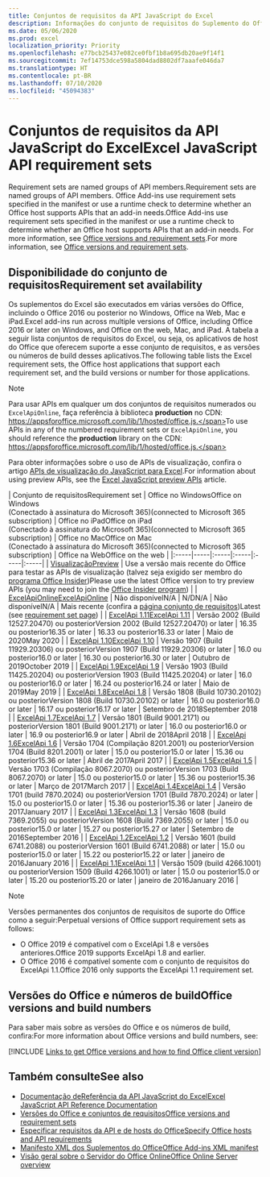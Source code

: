 ```yaml
---
title: Conjuntos de requisitos da API JavaScript do Excel
description: Informações do conjunto de requisitos do Suplemento do Office para builds do Excel.
ms.date: 05/06/2020
ms.prod: excel
localization_priority: Priority
ms.openlocfilehash: e77bcb25437e082ce0fbf1b8a695db20ae9f14f1
ms.sourcegitcommit: 7ef14753dce598a5804dad8802df7aaafe046da7
ms.translationtype: HT
ms.contentlocale: pt-BR
ms.lasthandoff: 07/10/2020
ms.locfileid: "45094383"
---
```

# <a name="excel-javascript-api-requirement-sets"></a><span data-ttu-id="88698-103">Conjuntos de requisitos da API JavaScript do Excel</span><span class="sxs-lookup"><span data-stu-id="88698-103">Excel JavaScript API requirement sets</span></span>

<span data-ttu-id="88698-104">Requirement sets are named groups of API members.</span><span class="sxs-lookup"><span data-stu-id="88698-104">Requirement sets are named groups of API members.</span></span> <span data-ttu-id="88698-105">Office Add-ins use requirement sets specified in the manifest or use a runtime check to determine whether an Office host supports APIs that an add-in needs.</span><span class="sxs-lookup"><span data-stu-id="88698-105">Office Add-ins use requirement sets specified in the manifest or use a runtime check to determine whether an Office host supports APIs that an add-in needs.</span></span> <span data-ttu-id="88698-106">For more information, see [Office versions and requirement sets](../../develop/office-versions-and-requirement-sets.md).</span><span class="sxs-lookup"><span data-stu-id="88698-106">For more information, see [Office versions and requirement sets](../../develop/office-versions-and-requirement-sets.md).</span></span>

## <a name="requirement-set-availability"></a><span data-ttu-id="88698-107">Disponibilidade do conjunto de requisitos</span><span class="sxs-lookup"><span data-stu-id="88698-107">Requirement set availability</span></span>

<span data-ttu-id="88698-108">Os suplementos do Excel são executados em várias versões do Office, incluindo o Office 2016 ou posterior no Windows, Office na Web, Mac e iPad.</span><span class="sxs-lookup"><span data-stu-id="88698-108">Excel add-ins run across multiple versions of Office, including Office 2016 or later on Windows, and Office on the web, Mac, and iPad.</span></span> <span data-ttu-id="88698-109">A tabela a seguir lista conjuntos de requisitos do Excel, ou seja, os aplicativos de host do Office que oferecem suporte a esse conjunto de requisitos, e as versões ou números de build desses aplicativos.</span><span class="sxs-lookup"><span data-stu-id="88698-109">The following table lists the Excel requirement sets, the Office host applications that support each requirement set, and the build versions or number for those applications.</span></span>

> [!NOTE]
> <span data-ttu-id="88698-110">Para usar APIs em qualquer um dos conjuntos de requisitos numerados ou `ExcelApiOnline`, faça referência à biblioteca **production** no CDN: https://appsforoffice.microsoft.com/lib/1/hosted/office.js.</span><span class="sxs-lookup"><span data-stu-id="88698-110">To use APIs in any of the numbered requirement sets or `ExcelApiOnline`, you should reference the **production** library on the CDN: https://appsforoffice.microsoft.com/lib/1/hosted/office.js.</span></span>
>
> <span data-ttu-id="88698-111">Para obter informações sobre o uso de APIs de visualização, confira o artigo [APIs de visualização do JavaScript para Excel](excel-preview-apis.md).</span><span class="sxs-lookup"><span data-stu-id="88698-111">For information about using preview APIs, see the [Excel JavaScript preview APIs](excel-preview-apis.md) article.</span></span>

|  <span data-ttu-id="88698-112">Conjunto de requisitos</span><span class="sxs-lookup"><span data-stu-id="88698-112">Requirement set</span></span>  |  <span data-ttu-id="88698-113">Office no Windows</span><span class="sxs-lookup"><span data-stu-id="88698-113">Office on Windows</span></span><br><span data-ttu-id="88698-114">(Conectado à assinatura do Microsoft 365)</span><span class="sxs-lookup"><span data-stu-id="88698-114">(connected to Microsoft 365 subscription)</span></span>  |  <span data-ttu-id="88698-115">Office no iPad</span><span class="sxs-lookup"><span data-stu-id="88698-115">Office on iPad</span></span><br><span data-ttu-id="88698-116">(Conectado à assinatura do Microsoft 365)</span><span class="sxs-lookup"><span data-stu-id="88698-116">(connected to Microsoft 365 subscription)</span></span>  |  <span data-ttu-id="88698-117">Office no Mac</span><span class="sxs-lookup"><span data-stu-id="88698-117">Office on Mac</span></span><br><span data-ttu-id="88698-118">(Conectado à assinatura do Microsoft 365)</span><span class="sxs-lookup"><span data-stu-id="88698-118">(connected to Microsoft 365 subscription)</span></span>  | <span data-ttu-id="88698-119">Office na Web</span><span class="sxs-lookup"><span data-stu-id="88698-119">Office on the web</span></span> |
|:-----|-----|:-----|:-----|:-----|:-----|
| [<span data-ttu-id="88698-120">Visualização</span><span class="sxs-lookup"><span data-stu-id="88698-120">Preview</span></span>](excel-preview-apis.md)  | <span data-ttu-id="88698-121">Use a versão mais recente do Office para testar as APIs de visualização (talvez seja exigido ser membro do [programa Office Insider](https://insider.office.com))</span><span class="sxs-lookup"><span data-stu-id="88698-121">Please use the latest Office version to try preview APIs (you may need to join the [Office Insider program](https://insider.office.com))</span></span> |
| [<span data-ttu-id="88698-122">ExcelApiOnline</span><span class="sxs-lookup"><span data-stu-id="88698-122">ExcelApiOnline</span></span>](excel-api-online-requirement-set.md) | <span data-ttu-id="88698-123">Não disponível</span><span class="sxs-lookup"><span data-stu-id="88698-123">N/A</span></span> | <span data-ttu-id="88698-124">N/D</span><span class="sxs-lookup"><span data-stu-id="88698-124">N/A</span></span> | <span data-ttu-id="88698-125">Não disponível</span><span class="sxs-lookup"><span data-stu-id="88698-125">N/A</span></span> | <span data-ttu-id="88698-126">Mais recente (confira a [página conjunto de requisitos](./excel-api-online-requirement-set.md))</span><span class="sxs-lookup"><span data-stu-id="88698-126">Latest (see [requirement set page](./excel-api-online-requirement-set.md))</span></span> |
| [<span data-ttu-id="88698-127">ExcelApi 1.11</span><span class="sxs-lookup"><span data-stu-id="88698-127">ExcelApi 1.11</span></span>](excel-api-1-11-requirement-set.md) | <span data-ttu-id="88698-128">Versão 2002 (Build 12527.20470) ou posterior</span><span class="sxs-lookup"><span data-stu-id="88698-128">Version 2002 (Build 12527.20470) or later</span></span> | <span data-ttu-id="88698-129">16.35 ou posterior</span><span class="sxs-lookup"><span data-stu-id="88698-129">16.35 or later</span></span> | <span data-ttu-id="88698-130">16.33 ou posterior</span><span class="sxs-lookup"><span data-stu-id="88698-130">16.33 or later</span></span> | <span data-ttu-id="88698-131">Maio de 2020</span><span class="sxs-lookup"><span data-stu-id="88698-131">May 2020</span></span> |
| [<span data-ttu-id="88698-132">ExcelApi 1.10</span><span class="sxs-lookup"><span data-stu-id="88698-132">ExcelApi 1.10</span></span>](excel-api-1-10-requirement-set.md) | <span data-ttu-id="88698-133">Versão 1907 (Build 11929.20306) ou posterior</span><span class="sxs-lookup"><span data-stu-id="88698-133">Version 1907 (Build 11929.20306) or later</span></span> | <span data-ttu-id="88698-134">16.0 ou posterior</span><span class="sxs-lookup"><span data-stu-id="88698-134">16.0 or later</span></span> | <span data-ttu-id="88698-135">16.30 ou posterior</span><span class="sxs-lookup"><span data-stu-id="88698-135">16.30 or later</span></span> | <span data-ttu-id="88698-136">Outubro de 2019</span><span class="sxs-lookup"><span data-stu-id="88698-136">October 2019</span></span> |
| [<span data-ttu-id="88698-137">ExcelApi 1.9</span><span class="sxs-lookup"><span data-stu-id="88698-137">ExcelApi 1.9</span></span>](excel-api-1-9-requirement-set.md)  | <span data-ttu-id="88698-138">Versão 1903 (Build 11425.20204) ou posterior</span><span class="sxs-lookup"><span data-stu-id="88698-138">Version 1903 (Build 11425.20204) or later</span></span> | <span data-ttu-id="88698-139">16.0 ou posterior</span><span class="sxs-lookup"><span data-stu-id="88698-139">16.0 or later</span></span> | <span data-ttu-id="88698-140">16.24 ou posterior</span><span class="sxs-lookup"><span data-stu-id="88698-140">16.24 or later</span></span> | <span data-ttu-id="88698-141">Maio de 2019</span><span class="sxs-lookup"><span data-stu-id="88698-141">May 2019</span></span> |
| [<span data-ttu-id="88698-142">ExcelApi 1.8</span><span class="sxs-lookup"><span data-stu-id="88698-142">ExcelApi 1.8</span></span>](excel-api-1-8-requirement-set.md)  | <span data-ttu-id="88698-143">Versão 1808 (Build 10730.20102) ou posterior</span><span class="sxs-lookup"><span data-stu-id="88698-143">Version 1808 (Build 10730.20102) or later</span></span> | <span data-ttu-id="88698-144">16.0 ou posterior</span><span class="sxs-lookup"><span data-stu-id="88698-144">16.0 or later</span></span> | <span data-ttu-id="88698-145">16.17 ou posterior</span><span class="sxs-lookup"><span data-stu-id="88698-145">16.17 or later</span></span> | <span data-ttu-id="88698-146">Setembro de 2018</span><span class="sxs-lookup"><span data-stu-id="88698-146">September 2018</span></span> |
| [<span data-ttu-id="88698-147">ExcelApi 1.7</span><span class="sxs-lookup"><span data-stu-id="88698-147">ExcelApi 1.7</span></span>](excel-api-1-7-requirement-set.md)  | <span data-ttu-id="88698-148">Versão 1801 (Build 9001.2171) ou posterior</span><span class="sxs-lookup"><span data-stu-id="88698-148">Version 1801 (Build 9001.2171) or later</span></span>   | <span data-ttu-id="88698-149">16.0 ou posterior</span><span class="sxs-lookup"><span data-stu-id="88698-149">16.0 or later</span></span>  | <span data-ttu-id="88698-150">16.9 ou posterior</span><span class="sxs-lookup"><span data-stu-id="88698-150">16.9 or later</span></span>  | <span data-ttu-id="88698-151">Abril de 2018</span><span class="sxs-lookup"><span data-stu-id="88698-151">April 2018</span></span> |
| [<span data-ttu-id="88698-152">ExcelApi 1.6</span><span class="sxs-lookup"><span data-stu-id="88698-152">ExcelApi 1.6</span></span>](excel-api-1-6-requirement-set.md)  | <span data-ttu-id="88698-153">Versão 1704 (Compilação 8201.2001) ou posterior</span><span class="sxs-lookup"><span data-stu-id="88698-153">Version 1704 (Build 8201.2001) or later</span></span>   | <span data-ttu-id="88698-154">15.0 ou posterior</span><span class="sxs-lookup"><span data-stu-id="88698-154">15.0 or later</span></span>  | <span data-ttu-id="88698-155">15.36 ou posterior</span><span class="sxs-lookup"><span data-stu-id="88698-155">15.36 or later</span></span> | <span data-ttu-id="88698-156">Abril de 2017</span><span class="sxs-lookup"><span data-stu-id="88698-156">April 2017</span></span> |
| [<span data-ttu-id="88698-157">ExcelApi 1.5</span><span class="sxs-lookup"><span data-stu-id="88698-157">ExcelApi 1.5</span></span>](excel-api-1-5-requirement-set.md)  | <span data-ttu-id="88698-158">Versão 1703 (Compilação 8067.2070) ou posterior</span><span class="sxs-lookup"><span data-stu-id="88698-158">Version 1703 (Build 8067.2070) or later</span></span>   | <span data-ttu-id="88698-159">15.0 ou posterior</span><span class="sxs-lookup"><span data-stu-id="88698-159">15.0 or later</span></span>  | <span data-ttu-id="88698-160">15.36 ou posterior</span><span class="sxs-lookup"><span data-stu-id="88698-160">15.36 or later</span></span> | <span data-ttu-id="88698-161">Março de 2017</span><span class="sxs-lookup"><span data-stu-id="88698-161">March 2017</span></span> |
| [<span data-ttu-id="88698-162">ExcelApi 1.4</span><span class="sxs-lookup"><span data-stu-id="88698-162">ExcelApi 1.4</span></span>](excel-api-1-4-requirement-set.md)  | <span data-ttu-id="88698-163">Versão 1701 (build 7870.2024) ou posterior</span><span class="sxs-lookup"><span data-stu-id="88698-163">Version 1701 (Build 7870.2024) or later</span></span>   | <span data-ttu-id="88698-164">15.0 ou posterior</span><span class="sxs-lookup"><span data-stu-id="88698-164">15.0 or later</span></span>  | <span data-ttu-id="88698-165">15.36 ou posterior</span><span class="sxs-lookup"><span data-stu-id="88698-165">15.36 or later</span></span> | <span data-ttu-id="88698-166">Janeiro de 2017</span><span class="sxs-lookup"><span data-stu-id="88698-166">January 2017</span></span> |
| [<span data-ttu-id="88698-167">ExcelApi 1.3</span><span class="sxs-lookup"><span data-stu-id="88698-167">ExcelApi 1.3</span></span>](excel-api-1-3-requirement-set.md)  | <span data-ttu-id="88698-168">Versão 1608 (build 7369.2055) ou posterior</span><span class="sxs-lookup"><span data-stu-id="88698-168">Version 1608 (Build 7369.2055) or later</span></span>   | <span data-ttu-id="88698-169">15.0 ou posterior</span><span class="sxs-lookup"><span data-stu-id="88698-169">15.0 or later</span></span> | <span data-ttu-id="88698-170">15.27 ou posterior</span><span class="sxs-lookup"><span data-stu-id="88698-170">15.27 or later</span></span> | <span data-ttu-id="88698-171">Setembro de 2016</span><span class="sxs-lookup"><span data-stu-id="88698-171">September 2016</span></span> |
| [<span data-ttu-id="88698-172">ExcelApi 1.2</span><span class="sxs-lookup"><span data-stu-id="88698-172">ExcelApi 1.2</span></span>](excel-api-1-2-requirement-set.md)  | <span data-ttu-id="88698-173">Versão 1601 (build 6741.2088) ou posterior</span><span class="sxs-lookup"><span data-stu-id="88698-173">Version 1601 (Build 6741.2088) or later</span></span>   | <span data-ttu-id="88698-174">15.0 ou posterior</span><span class="sxs-lookup"><span data-stu-id="88698-174">15.0 or later</span></span> | <span data-ttu-id="88698-175">15.22 ou posterior</span><span class="sxs-lookup"><span data-stu-id="88698-175">15.22 or later</span></span> | <span data-ttu-id="88698-176">janeiro de 2016</span><span class="sxs-lookup"><span data-stu-id="88698-176">January 2016</span></span> |
| [<span data-ttu-id="88698-177">ExcelApi 1.1</span><span class="sxs-lookup"><span data-stu-id="88698-177">ExcelApi 1.1</span></span>](excel-api-1-1-requirement-set.md)  | <span data-ttu-id="88698-178">Versão 1509 (build 4266.1001) ou posterior</span><span class="sxs-lookup"><span data-stu-id="88698-178">Version 1509 (Build 4266.1001) or later</span></span>   | <span data-ttu-id="88698-179">15.0 ou posterior</span><span class="sxs-lookup"><span data-stu-id="88698-179">15.0 or later</span></span> | <span data-ttu-id="88698-180">15.20 ou posterior</span><span class="sxs-lookup"><span data-stu-id="88698-180">15.20 or later</span></span> | <span data-ttu-id="88698-181">janeiro de 2016</span><span class="sxs-lookup"><span data-stu-id="88698-181">January 2016</span></span> |

> [!NOTE]
> <span data-ttu-id="88698-182">Versões permanentes dos conjuntos de requisitos de suporte do Office como a seguir:</span><span class="sxs-lookup"><span data-stu-id="88698-182">Perpetual versions of Office support requirement sets as follows:</span></span>
>
> - <span data-ttu-id="88698-183">O Office 2019 é compatível com o ExcelApi 1.8 e versões anteriores.</span><span class="sxs-lookup"><span data-stu-id="88698-183">Office 2019 supports ExcelApi 1.8 and earlier.</span></span>
> - <span data-ttu-id="88698-184">O Office 2016 é compatível somente com o conjunto de requisitos do ExcelApi 1.1.</span><span class="sxs-lookup"><span data-stu-id="88698-184">Office 2016 only supports the ExcelApi 1.1 requirement set.</span></span>

## <a name="office-versions-and-build-numbers"></a><span data-ttu-id="88698-185">Versões do Office e números de build</span><span class="sxs-lookup"><span data-stu-id="88698-185">Office versions and build numbers</span></span>

<span data-ttu-id="88698-186">Para saber mais sobre as versões do Office e os números de build, confira:</span><span class="sxs-lookup"><span data-stu-id="88698-186">For more information about Office versions and build numbers, see:</span></span>

[!INCLUDE [Links to get Office versions and how to find Office client version](../../includes/links-get-office-versions-builds.md)]

## <a name="see-also"></a><span data-ttu-id="88698-187">Também consulte</span><span class="sxs-lookup"><span data-stu-id="88698-187">See also</span></span>

- [<span data-ttu-id="88698-188">Documentação deReferência da API JavaScript do Excel</span><span class="sxs-lookup"><span data-stu-id="88698-188">Excel JavaScript API Reference Documentation</span></span>](/javascript/api/excel)
- [<span data-ttu-id="88698-189">Versões do Office e conjuntos de requisitos</span><span class="sxs-lookup"><span data-stu-id="88698-189">Office versions and requirement sets</span></span>](../../develop/office-versions-and-requirement-sets.md)
- [<span data-ttu-id="88698-190">Especificar requisitos da API e de hosts do Office</span><span class="sxs-lookup"><span data-stu-id="88698-190">Specify Office hosts and API requirements</span></span>](../../develop/specify-office-hosts-and-api-requirements.md)
- [<span data-ttu-id="88698-191">Manifesto XML dos Suplementos do Office</span><span class="sxs-lookup"><span data-stu-id="88698-191">Office Add-ins XML manifest</span></span>](../../develop/add-in-manifests.md)
- [<span data-ttu-id="88698-192">Visão geral sobre o Servidor do Office Online</span><span class="sxs-lookup"><span data-stu-id="88698-192">Office Online Server overview</span></span>](/officeonlineserver/office-online-server-overview)
